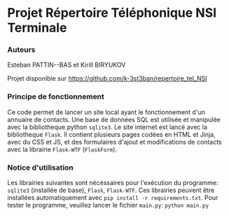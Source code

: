 # Projet Répertoire Téléphonique NSI Terminale

### Auteurs
Esteban PATTIN--BAS et Kirill BIRYUKOV

Projet disponible sur https://github.com/k-3st3ban/repertoire_tel_NSI

### Principe de fonctionnement
Ce code permet de lancer un site local ayant le fonctionnement d'un annuaire de contacts.
Une base de données SQL est utilisée et manipulée avec la bibliotheque python `sqlite3`.
Le site internet est lancé avec la bibliotheque `Flask`.
Il contient plusieurs pages codées en HTML et Jinja, avec du CSS et JS, et des formulaires d'ajout et modifications de contacts avec la librairie `Flask-WTF` (`FlaskForm`).

### Notice d'utilisation
Les librairies suivantes sont nécéssaires pour l'exécution du programme: `sqlite3` (installée de base), `Flask`, `Flask-WTF`.
Ces librairies peuvent être installées automatiquement avec `pip install -r requirements.txt`.
Pour tester le programme, veuillez lancer le fichier `main.py`: `python main.py`
